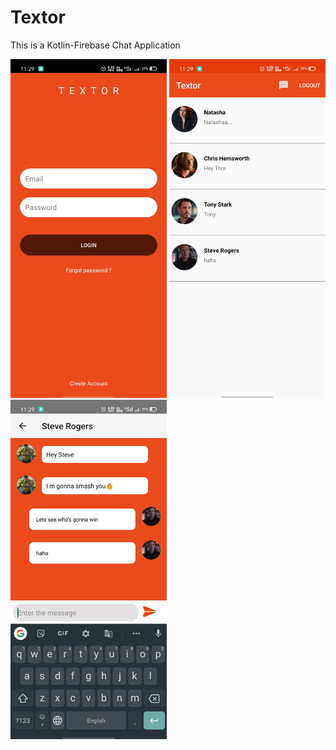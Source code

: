 # Textor


 This is a Kotlin-Firebase Chat Application
 
 
<img src="https://github.com/aswinpookkatt/textor/blob/master/readmeData/2.jpg" width="250" />   <img src="https://github.com/aswinpookkatt/textor/blob/master/readmeData/4.jpg" width="250"/>  <img src="https://github.com/aswinpookkatt/textor/blob/master/readmeData/5.jpg" width="250"/>   
